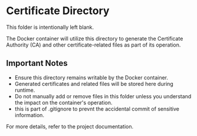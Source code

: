 # Certificate Directory

This folder is intentionally left blank.

The Docker container will utilize this directory to generate the Certificate Authority (CA) and other certificate-related files as part of its operation.

## Important Notes

- Ensure this directory remains writable by the Docker container.
- Generated certificates and related files will be stored here during runtime.
- Do not manually add or remove files in this folder unless you understand the impact on the container's operation.
- this is part of .gitignore to prevnt the accidental commit of sensitive information.

For more details, refer to the project documentation.